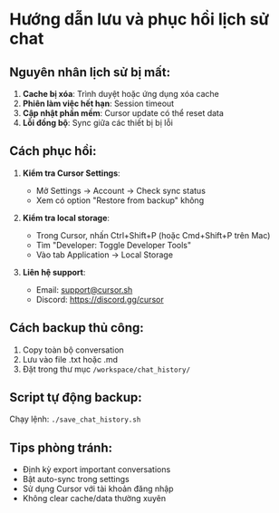 # Hướng dẫn lưu và phục hồi lịch sử chat

## Nguyên nhân lịch sử bị mất:
1. **Cache bị xóa**: Trình duyệt hoặc ứng dụng xóa cache
2. **Phiên làm việc hết hạn**: Session timeout
3. **Cập nhật phần mềm**: Cursor update có thể reset data
4. **Lỗi đồng bộ**: Sync giữa các thiết bị bị lỗi

## Cách phục hồi:
1. **Kiểm tra Cursor Settings**:
   - Mở Settings → Account → Check sync status
   - Xem có option "Restore from backup" không

2. **Kiểm tra local storage**:
   - Trong Cursor, nhấn Ctrl+Shift+P (hoặc Cmd+Shift+P trên Mac)
   - Tìm "Developer: Toggle Developer Tools"
   - Vào tab Application → Local Storage

3. **Liên hệ support**:
   - Email: support@cursor.sh
   - Discord: https://discord.gg/cursor

## Cách backup thủ công:
1. Copy toàn bộ conversation
2. Lưu vào file .txt hoặc .md
3. Đặt trong thư mục `/workspace/chat_history/`

## Script tự động backup:
Chạy lệnh: `./save_chat_history.sh`

## Tips phòng tránh:
- Định kỳ export important conversations
- Bật auto-sync trong settings
- Sử dụng Cursor với tài khoản đăng nhập
- Không clear cache/data thường xuyên